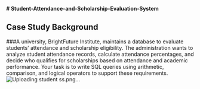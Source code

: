 **# Student-Attendance-and-Scholarship-Evaluation-System**  
## Case Study Background
###A university, BrightFuture Institute, maintains a database to evaluate students’ attendance and scholarship eligibility. The administration wants to analyze student attendance records, calculate attendance percentages, and decide who qualifies for scholarships based on attendance and academic performance. Your task is to write SQL queries using arithmetic, comparison, and logical operators to support these requirements.
![Uploading student ss.png…]()

